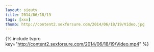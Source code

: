 ```yaml
--- 
layout: sieutv
title: 2014/06/18/19
tags: [xxx]
thumb: http://content2.sexforsure.com/2014/06/18/19/Video.jpg
---
```

{% include tvpro key="http://content2.sexforsure.com/2014/06/18/19/Video.mp4" %} 
